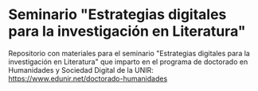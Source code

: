# Seminario "Estrategias digitales para la investigación en Literatura"

Repositorio con materiales para el seminario "Estrategias digitales para la investigación en Literatura" que imparto en el programa de doctorado en Humanidades y Sociedad Digital de la UNIR: https://www.edunir.net/doctorado-humanidades
